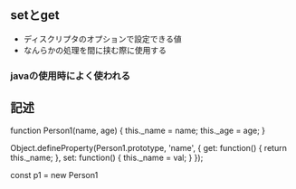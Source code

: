 ## setとget
- ディスクリプタのオプションで設定できる値
- なんらかの処理を間に挟む際に使用する

### javaの使用時によく使われる

## 記述
function Person1(name, age) {
  this._name = name;
  this._age = age;
}

Object.defineProperty(Person1.prototype, 'name', {
  get: function() {
    return this._name;
  },
  set: function() {
  this._name = val;
  }
});

const p1 = new Person1

